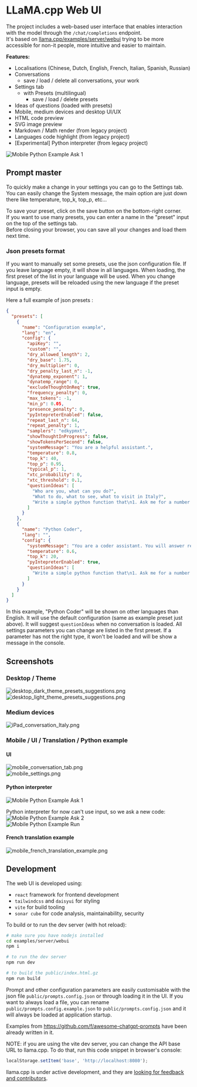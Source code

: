# LLaMA.cpp Web UI

The project includes a web-based user interface that enables interaction with the model through the `/chat/completions`
endpoint.  
It's based on [llama.cpp/examples/server/webui](https://github.com/ggml-org/llama.cpp/tree/master/examples/server/webui)
trying to be more accessible for non-it people, more intuitive and easier to maintain.

**Features:**

- Localisations (Chinese, Dutch, English, French, Italian, Spanish, Russian)
- Conversations
  - save / load / delete all conversations, your work
- Settings tab
  - with Presets (multilingual)
    - save / load / delete presets
- Ideas of questions (loaded with presets)
- Mobile, medium devices and desktop UI/UX
- HTML code preview
- SVG image preview
- Markdown / Math render (from legacy project)
- Languages code highlight (from legacy project)
- [Experimental] Python interpreter (from legacy project)

![Mobile Python Example Ask 1](doc/mobile_python_example_ask1.png 'Mobile Python Example Ask 1')

## Prompt master

To quickly make a change in your settings you can go to the Settings tab.  
You can easily change the System message, the main option are just down there like temperature, top_k, top_p, etc...  
  
To save your preset, click on the save button on the bottom-right corner.  
If you want to use many presets, you can enter a name in the "preset" input on the top of the settings tab.  
Before closing your browser, you can save all your changes and load them next time.  

### Json presets format  

If you want to manually set some presets, use the json configuration file.
If you leave language empty, it will show in all languages.
When loading, the first preset of the list in your language will be used.
When you change language, presets will be reloaded using the new language if the preset input is empty.

Here a full example of json presets :

```json
{
  "presets": [
    {
      "name": "Configuration example",
      "lang": "en",
      "config": {
        "apiKey": "",
        "custom": "",
        "dry_allowed_length": 2,
        "dry_base": 1.75,
        "dry_multiplier": 0,
        "dry_penalty_last_n": -1,
        "dynatemp_exponent": 1,
        "dynatemp_range": 0,
        "excludeThoughtOnReq": true,
        "frequency_penalty": 0,
        "max_tokens": -1,
        "min_p": 0.05,
        "presence_penalty": 0,
        "pyIntepreterEnabled": false,
        "repeat_last_n": 64,
        "repeat_penalty": 1,
        "samplers": "edkypmxt",
        "showThoughtInProgress": false,
        "showTokensPerSecond": false,
        "systemMessage": "You are a helpful assistant.",
        "temperature": 0.8,
        "top_k": 40,
        "top_p": 0.95,
        "typical_p": 1,
        "xtc_probability": 0,
        "xtc_threshold": 0.1,
        "questionIdeas": [
          "Who are you, what can you do?",
          "What to do, what to see, what to visit in Italy?",
          "Write a simple python function that\n1. Ask me for a number in mile\n2. It converts miles to kilometers"
        ]
      }
    },
    {
      "name": "Python Coder",
      "lang": "",
      "config": {
        "systemMessage": "You are a coder assistant. You will answer returning python code of what the user asked for.",
        "temperature": 0.6,
        "top_k": 20,
        "pyIntepreterEnabled": true,
        "questionIdeas": [
          "Write a simple python function that\n1. Ask me for a number in mile\n2. It converts miles to kilometers"
        ]
      }
    }
  ]
}
```

In this example, "Python Coder" will be shown on other languages than English.
It will use the default configuration (same as example preset just above).
It will suggest `questionIdeas` when no conversation is loaded.
All settings parameters you can change are listed in the first preset.
If a parameter has not the right type, it won't be loaded and will be show a message in the console.

## Screenshots

### Desktop / Theme

![desktop_dark_theme_presets_suggestions.png](doc/desktop_dark_theme_presets_suggestions.png)
![desktop_light_theme_presets_suggestions.png](doc/desktop_light_theme_presets_suggestions.png)

### Medium devices

![iPad_conversation_Italy.png](doc/iPad_conversation_Italy.png)

### Mobile / UI / Translation / Python example

#### UI

![mobile_conversation_tab.png](doc/mobile_conversation_tab.png)  
![mobile_settings.png](doc/mobile_settings.png)

#### Python interpreter

![Mobile Python Example Ask 1](doc/mobile_python_example_ask1.png 'Mobile Python Example Ask 1')

Python interpreter for now can't use input, so we ask a new code:  
![Mobile Python Example Ask 2](doc/mobile_python_example_ask2.png 'Mobile Python Example Ask 2')  
![Mobile Python Example Run](doc/mobile_python_example_run.png 'Mobile Python Example Run')

#### French translation example

![mobile_french_translation_example.png](doc/mobile_french_translation_example.png)

## Development

The web UI is developed using:

- `react` framework for frontend development
- `tailwindcss` and `daisyui` for styling
- `vite` for build tooling
- `sonar cube` for code analysis, maintainability, security

To build or to run the dev server (with hot reload):

```sh
# make sure you have nodejs installed
cd examples/server/webui
npm i

# to run the dev server
npm run dev

# to build the public/index.html.gz
npm run build
```

Prompt and other configuration parameters are easily customisable with the json file `public/prompts.config.json` or
through loading it in the UI.
If you want to always load a file, you can rename `public/prompts.config.example.json` to `public/prompts.config.json`
and it will always be loaded at application startup.

Examples from https://github.com/f/awesome-chatgpt-prompts have been already written in it.

NOTE: if you are using the vite dev server, you can change the API base URL to llama.cpp. To do that, run this code
snippet in browser's console:

```js
localStorage.setItem('base', 'http://localhost:8080');
```

llama.cpp is under active development, and they
are [looking for feedback and contributors](https://github.com/ggml-org/llama.cpp/issues/4216).
